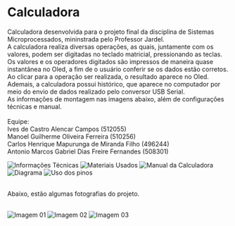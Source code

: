 # **Calculadora**

Calculadora desenvolvida para o projeto final da disciplina de Sistemas Microprocessados, mininstrada pelo Professor Jardel.
<br> A calculadora realiza diversas operações, as quais, juntamente com os valores, podem ser digitadas no teclado matricial, pressionando as teclas. Os valores e os operadores digitados são impressos de maneira quase instantânea no Oled, a fim de o usuário conferir se os dados estão corretos. Ao clicar para a operação ser realizada, o resultado aparece no Oled. Ademais, a calculadora possui histórico, que aparece no computador por meio do envio de dados realizado pelo conversor USB Serial.
<br> As informações de montagem nas imagens abaixo, além de configurações técnicas e manual.
<br>
<br>Equipe: <br/>
Ives de Castro Alencar Campos (512055) <br/>
Manoel Guilherme Oliveira Ferreira (510256) <br/>
Carlos Henrique Mapurunga de Miranda Filho (496244) <br/>
Antonio Marcos Gabriel Dias Freire Fernandes (508301) <br/>


![Informações Técnicas](https://user-images.githubusercontent.com/120431088/207389988-bcb43887-9917-4d98-9896-725289de581f.png)
![Materiais Usados](https://user-images.githubusercontent.com/120431088/207390024-b7b76816-6ee3-4008-a037-61881b3b14c2.png)
![Manual da Calculadora](https://user-images.githubusercontent.com/120431088/207390007-266f5df2-a593-49e0-913f-54a45b1c93e4.png)
![Diagrama](https://user-images.githubusercontent.com/120431088/207389976-4ab55f58-2413-4e62-9f08-dda15e2cf3a8.png)
![Uso dos pinos](https://user-images.githubusercontent.com/120431088/207390036-f4c92443-f22c-4e89-8133-d8f4e9abfacd.png)

<br>
Abaixo, estão algumas fotografias do projeto.
<br><br/>

![Imagem 01](https://user-images.githubusercontent.com/120431088/207394837-b7f48eb4-3b81-48f2-828a-b8875de0dd87.jpg)
![Imagem 02](https://user-images.githubusercontent.com/120431088/207394877-d1264f0b-11a0-40e4-a981-b8b4aa4f6b9d.jpg)
![Imagem 03](https://user-images.githubusercontent.com/120431088/207394795-a88c52a0-d213-4f05-8006-9eaa9483a89b.jpg)

